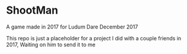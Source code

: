 # ShootMan
A game made in 2017 for Ludum Dare December 2017

This repo is just a placeholder for a project I did with a couple friends in 2017, Waiting on him to send it to me
